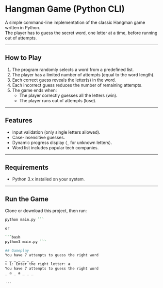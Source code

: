# Hangman Game (Python CLI)

A simple command-line implementation of the classic Hangman game written in Python.  
The player has to guess the secret word, one letter at a time, before running out of attempts.

---

## How to Play
1. The program randomly selects a word from a predefined list.
2. The player has a limited number of attempts (equal to the word length).
3. Each correct guess reveals the letter(s) in the word.
4. Each incorrect guess reduces the number of remaining attempts.
5. The game ends when:
   - The player correctly guesses all the letters (win).
   - The player runs out of attempts (lose).

---

## Features
- Input validation (only single letters allowed).
- Case-insensitive guesses.
- Dynamic progress display (`_` for unknown letters).
- Word list includes popular tech companies.

---

## Requirements
- Python 3.x installed on your system.

---

## Run the Game
Clone or download this project, then run:

```bash
python main.py ```

or

```bash
python3 main.py ```

## Gameplay 
You have 7 attempts to guess the right word
_ _ _ _ _ _ _
> 1: Enter the right letter: a
You have 7 attempts to guess the right word
_ a _ a _ _ _

...
